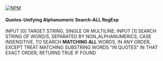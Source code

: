 [![NPM](https://nodei.co/npm/quasarjs.png?compact=true)](https://npmjs.org/package/quasarjs)

#### Quotes-Unifying Alphanumeric Search-ALL RegExp

INPUT [0] TARGET STRING, SINGLE OR MULTILINE; INPUT [1] SEARCH STRING OF WORD/S, SEPARATED BY NON_ALPHANUMERICS, CASE INSENSITIVE, TO SEARCH **MATCHING ALL** WORDS, IN ANY ORDER, EXCEPT TREAT MATCHING SUBSTRING WORDS "IN QUOTES" IN THAT EXACT ORDER; RETURNS TRUE IF FOUND
